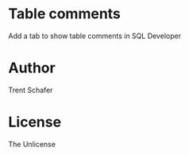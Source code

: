 # Table comments

Add a tab to show table comments in SQL Developer

# Author 

Trent Schafer

# License

The Unlicense
